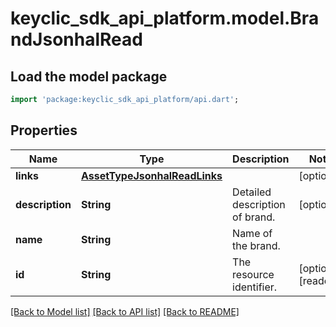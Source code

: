 # keyclic_sdk_api_platform.model.BrandJsonhalRead

## Load the model package
```dart
import 'package:keyclic_sdk_api_platform/api.dart';
```

## Properties
Name | Type | Description | Notes
------------ | ------------- | ------------- | -------------
**links** | [**AssetTypeJsonhalReadLinks**](AssetTypeJsonhalReadLinks.md) |  | [optional] 
**description** | **String** | Detailed description of brand. | [optional] 
**name** | **String** | Name of the brand. | 
**id** | **String** | The resource identifier. | [optional] [readonly] 

[[Back to Model list]](../README.md#documentation-for-models) [[Back to API list]](../README.md#documentation-for-api-endpoints) [[Back to README]](../README.md)


